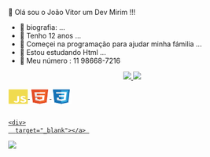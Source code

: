 👀 Olá sou o João Vitor um Dev Mirim !!!


- 🔭 biografia: ...
- 🌱 Tenho 12 anos ...
- 👯 Começei na programação para ajudar minha fámilia ...
- 🤔 Estou estudando Html ...
- 💬 Meu número : 11 98668-7216

<div align="center">
  <a href="https://github.com/DevMirim">
   <a href="https://instagram.com/dev_joao2009">
  <img height="180em" src="https://github-readme-stats.vercel.app/api?username=DevMirim&show_icons=true&theme=dark&include_all_commits=true&count_private=true"/>
  <img height="180em" src="https://github-readme-stats.vercel.app/api/top-langs/?username=DevMirim&layout=compact&langs_count=7&theme=dark"/>
</div>
    
 <div style="display: inline_block"><br>
  <img align="center" alt="Rafa-Js" height="30" width="40" src="https://raw.githubusercontent.com/devicons/devicon/master/icons/javascript/javascript-plain.svg">
  <img align="center" alt="Rafa-HTML" height="30" width="40" src="https://raw.githubusercontent.com/devicons/devicon/master/icons/html5/html5-original.svg">
  <img align="center" alt="Rafa-CSS" height="30" width="40" src="https://raw.githubusercontent.com/devicons/devicon/master/icons/css3/css3-original.svg">
   </div>
    
   ##
    <div>
      target="_blank"></a> 
  <a href = "DevJoao25052009@gmail.com"><img src="https://img.shields.io/badge/-Gmail-%23333?style=for-the-badge&logo=gmail&logoColor=white" target="_blank"></a>
    </div>
   

